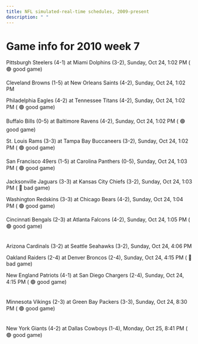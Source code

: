 ```yaml
---
title: NFL simulated-real-time schedules, 2009-present
description: " "
---
```


# Game info for 2010 week 7

Pittsburgh Steelers (4-1) at Miami Dolphins (3-2), Sunday, Oct 24, 1:02 PM (	:green_circle: good game)

Cleveland Browns (1-5) at New Orleans Saints (4-2), Sunday, Oct 24, 1:02 PM

Philadelphia Eagles (4-2) at Tennessee Titans (4-2), Sunday, Oct 24, 1:02 PM (	:green_circle: good game)

Buffalo Bills (0-5) at Baltimore Ravens (4-2), Sunday, Oct 24, 1:02 PM (	:green_circle: good game)

St. Louis Rams (3-3) at Tampa Bay Buccaneers (3-2), Sunday, Oct 24, 1:02 PM (	:green_circle: good game)

San Francisco 49ers (1-5) at Carolina Panthers (0-5), Sunday, Oct 24, 1:03 PM (	:green_circle: good game)

Jacksonville Jaguars (3-3) at Kansas City Chiefs (3-2), Sunday, Oct 24, 1:03 PM (	:red_circle: bad game)

Washington Redskins (3-3) at Chicago Bears (4-2), Sunday, Oct 24, 1:04 PM (	:green_circle: good game)

Cincinnati Bengals (2-3) at Atlanta Falcons (4-2), Sunday, Oct 24, 1:05 PM (	:green_circle: good game)

<br/>Arizona Cardinals (3-2) at Seattle Seahawks (3-2), Sunday, Oct 24, 4:06 PM

Oakland Raiders (2-4) at Denver Broncos (2-4), Sunday, Oct 24, 4:15 PM (	:red_circle: bad game)

New England Patriots (4-1) at San Diego Chargers (2-4), Sunday, Oct 24, 4:15 PM (	:green_circle: good game)

<br/>Minnesota Vikings (2-3) at Green Bay Packers (3-3), Sunday, Oct 24, 8:30 PM (	:green_circle: good game)

<br/>New York Giants (4-2) at Dallas Cowboys (1-4), Monday, Oct 25, 8:41 PM (	:green_circle: good game)

